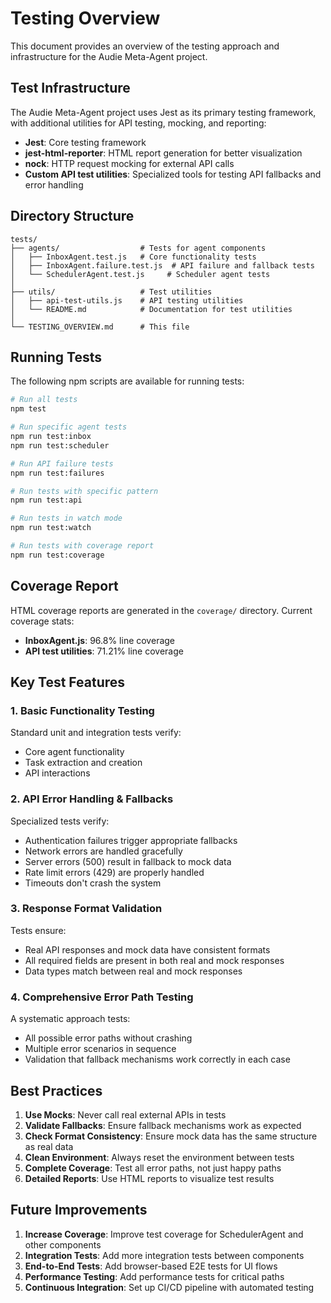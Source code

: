 # Testing Overview

This document provides an overview of the testing approach and infrastructure for the Audie Meta-Agent project.

## Test Infrastructure

The Audie Meta-Agent project uses Jest as its primary testing framework, with additional utilities for API testing, mocking, and reporting:

- **Jest**: Core testing framework
- **jest-html-reporter**: HTML report generation for better visualization
- **nock**: HTTP request mocking for external API calls
- **Custom API test utilities**: Specialized tools for testing API fallbacks and error handling

## Directory Structure

```
tests/
├── agents/                  # Tests for agent components
│   ├── InboxAgent.test.js   # Core functionality tests
│   ├── InboxAgent.failure.test.js  # API failure and fallback tests
│   └── SchedulerAgent.test.js     # Scheduler agent tests
│
├── utils/                   # Test utilities
│   ├── api-test-utils.js    # API testing utilities
│   └── README.md            # Documentation for test utilities
│
└── TESTING_OVERVIEW.md      # This file
```

## Running Tests

The following npm scripts are available for running tests:

```bash
# Run all tests
npm test

# Run specific agent tests
npm run test:inbox
npm run test:scheduler

# Run API failure tests
npm run test:failures

# Run tests with specific pattern
npm run test:api

# Run tests in watch mode
npm run test:watch

# Run tests with coverage report
npm run test:coverage
```

## Coverage Report

HTML coverage reports are generated in the `coverage/` directory. Current coverage stats:

- **InboxAgent.js**: 96.8% line coverage
- **API test utilities**: 71.21% line coverage

## Key Test Features

### 1. Basic Functionality Testing

Standard unit and integration tests verify:
- Core agent functionality
- Task extraction and creation
- API interactions

### 2. API Error Handling & Fallbacks

Specialized tests verify:
- Authentication failures trigger appropriate fallbacks
- Network errors are handled gracefully
- Server errors (500) result in fallback to mock data
- Rate limit errors (429) are properly handled
- Timeouts don't crash the system

### 3. Response Format Validation

Tests ensure:
- Real API responses and mock data have consistent formats
- All required fields are present in both real and mock responses
- Data types match between real and mock responses

### 4. Comprehensive Error Path Testing

A systematic approach tests:
- All possible error paths without crashing
- Multiple error scenarios in sequence
- Validation that fallback mechanisms work correctly in each case

## Best Practices

1. **Use Mocks**: Never call real external APIs in tests
2. **Validate Fallbacks**: Ensure fallback mechanisms work as expected
3. **Check Format Consistency**: Ensure mock data has the same structure as real data
4. **Clean Environment**: Always reset the environment between tests
5. **Complete Coverage**: Test all error paths, not just happy paths
6. **Detailed Reports**: Use HTML reports to visualize test results

## Future Improvements

1. **Increase Coverage**: Improve test coverage for SchedulerAgent and other components
2. **Integration Tests**: Add more integration tests between components
3. **End-to-End Tests**: Add browser-based E2E tests for UI flows
4. **Performance Testing**: Add performance tests for critical paths
5. **Continuous Integration**: Set up CI/CD pipeline with automated testing 